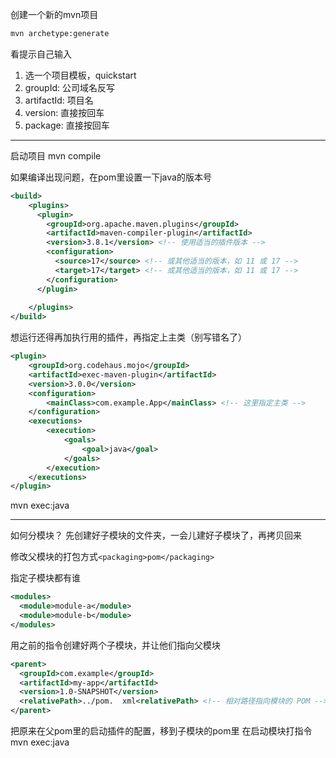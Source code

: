 创建一个新的mvn项目
```bash
mvn archetype:generate
```
看提示自己输入
1. 选一个项目模板，quickstart
2. groupId: 公司域名反写
3. artifactId: 项目名
4. version: 直接按回车
5. package: 直接按回车

---
启动项目
mvn compile

如果编译出现问题，在pom里设置一下java的版本号
```xml
<build>
    <plugins>
      <plugin>
        <groupId>org.apache.maven.plugins</groupId>
        <artifactId>maven-compiler-plugin</artifactId>
        <version>3.8.1</version> <!-- 使用适当的插件版本 -->
        <configuration>
          <source>17</source> <!-- 或其他适当的版本，如 11 或 17 -->
          <target>17</target> <!-- 或其他适当的版本，如 11 或 17 -->
        </configuration>
      </plugin>
      
    </plugins>
</build>
```

想运行还得再加执行用的插件，再指定上主类（别写错名了）

```xml
<plugin>
    <groupId>org.codehaus.mojo</groupId>
    <artifactId>exec-maven-plugin</artifactId>
    <version>3.0.0</version>
    <configuration>
        <mainClass>com.example.App</mainClass> <!-- 这里指定主类 -->
    </configuration>
    <executions>
        <execution>
            <goals>
                <goal>java</goal>
            </goals>
        </execution>
    </executions>
</plugin>
```
mvn exec:java

---
如何分模块？
先创建好子模块的文件夹，一会儿建好子模块了，再拷贝回来

修改父模块的打包方式`<packaging>pom</packaging>`

指定子模块都有谁
```xml
<modules>
  <module>module-a</module>
  <module>module-b</module>
</modules>
```

用之前的指令创建好两个子模块，并让他们指向父模块
```xml
<parent>
  <groupId>com.example</groupId>
  <artifactId>my-app</artifactId>
  <version>1.0-SNAPSHOT</version>
  <relativePath>../pom.  xml<relativePath> <!-- 相对路径指向模块的 POM -->
</parent>
```

把原来在父pom里的启动插件的配置，移到子模块的pom里
在启动模块打指令
mvn exec:java
